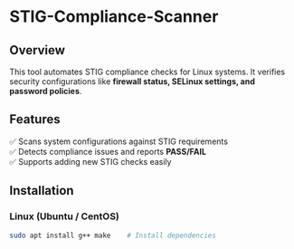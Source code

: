 # STIG-Compliance-Scanner

## Overview
This tool automates STIG compliance checks for Linux systems. It verifies security configurations like **firewall status, SELinux settings, and password policies**.

## Features
✅ Scans system configurations against STIG requirements  
✅ Detects compliance issues and reports **PASS/FAIL**  
✅ Supports adding new STIG checks easily  

## Installation
### Linux (Ubuntu / CentOS)
```bash
sudo apt install g++ make    # Install dependencies